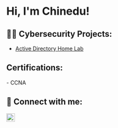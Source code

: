 <h1>Hi, I'm Chinedu! 
<h2>👨‍💻 Cybersecurity Projects:</h2>

  - [Active Directory Home Lab](https://github.com/johnnnykalu/LABURL)

<h2> Certifications:</h2>
- CCNA

<h2> 🤳 Connect with me:</h2>

[<img align="left" alt="ChineduOkonkwo | LinkedIn" width="22px" src="https://cdn.jsdelivr.net/npm/simple-icons@v3/icons/linkedin.svg" />][linkedin]

[linkedin]: https://linkedin.com/in/chineduokonkwo

